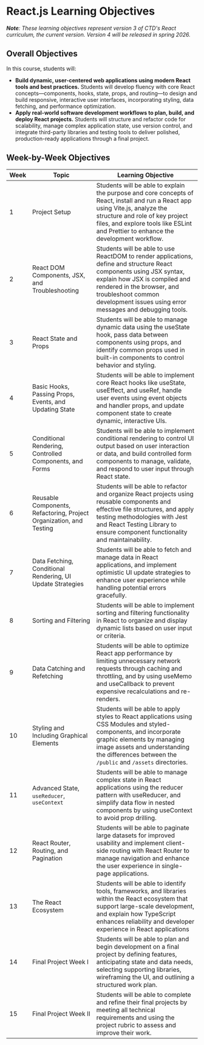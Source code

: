 # React.js Learning Objectives
***Note**: These learning objectives represent version 3 of CTD's React curriculum, the current version. Version 4 will be released in spring 2026.*

## Overall Objectives

In this course, students will:

  * **Build dynamic, user-centered web applications using modern React tools and best practices.**
Students will develop fluency with core React concepts—components, hooks, state, props, and routing—to design and build responsive, interactive user interfaces, incorporating styling, data fetching, and performance optimization.
  * **Apply real-world software development workflows to plan, build, and deploy React projects.**
Students will structure and refactor code for scalability, manage complex application state, use version control, and integrate third-party libraries and testing tools to deliver polished, production-ready applications through a final project.

## Week-by-Week Objectives

| Week | Topic                                                               | Learning Objective                                                                                                                                                                                                                                                  |
|------|---------------------------------------------------------------------|---------------------------------------------------------------------------------------------------------------------------------------------------------------------------------------------------------------------------------------------------------------------|
| 1    | Project Setup                                                       | Students will be able to explain the purpose and core concepts of React, install and run a React app using Vite.js, analyze the structure and role of key project files, and explore tools like ESLint and Prettier to enhance the development workflow.            |
| 2    | React DOM Components, JSX, and Troubleshooting                      | Students will be able to use ReactDOM to render applications, define and structure React components using JSX syntax, explain how JSX is compiled and rendered in the browser, and troubleshoot common development issues using error messages and debugging tools. |
| 3    | React State and Props                                               | Students will be able to manage dynamic data using the useState hook, pass data between components using props, and identify common props used in built-in components to control behavior and styling.                                                              |
| 4    | Basic Hooks, Passing Props, Events, and Updating State              | Students will be able to implement core React hooks like useState, useEffect, and useRef, handle user events using event objects and handler props, and update component state to create dynamic, interactive UIs.                                                  |
| 5    | Conditional Rendering, Controlled Components, and Forms             | Students will be able to implement conditional rendering to control UI output based on user interaction or data, and build controlled form components to manage, validate, and respond to user input through React state.                                           |
| 6    | Reusable Components, Refactoring, Project Organization, and Testing | Students will be able to refactor and organize React projects using reusable components and effective file structures, and apply testing methodologies with Jest and React Testing Library to ensure component functionality and maintainability.                   |
| 7    | Data Fetching, Conditional Rendering, UI Update Strategies          | Students will be able to fetch and manage data in React applications, and implement optimistic UI update strategies to enhance user experience while handling potential errors gracefully.                                                                          |
| 8    | Sorting and Filtering                                               | Students will be able to implement sorting and filtering functionality in React to organize and display dynamic lists based on user input or criteria.                                                                                                              |
| 9    | Data Catching and Refetching                                        | Students will be able to optimize React app performance by limiting unnecessary network requests through caching and throttling, and by using useMemo and useCallback to prevent expensive recalculations and re-renders.                                           |
| 10   | Styling and Including Graphical Elements                            | Students will be able to apply styles to React applications using CSS Modules and styled-components, and incorporate graphic elements by managing image assets and understanding the differences between the `/public` and `/assets` directories.                   |
| 11   | Advanced State, `useReducer`, `useContext`                          | Students will be able to manage complex state in React applications using the reducer pattern with useReducer, and simplify data flow in nested components by using useContext to avoid prop drilling.                                                              |
| 12   | React Router, Routing, and Pagination                               | Students will be able to paginate large datasets for improved usability and implement client-side routing with React Router to manage navigation and enhance the user experience in single-page applications.                                                       |
| 13   | The React Ecosystem                                                 | Students will be able to identify tools, frameworks, and libraries within the React ecosystem that support large-scale development, and explain how TypeScript enhances reliability and developer experience in React applications                                  |
| 14   | Final Project Week I                                                | Students will be able to plan and begin development on a final project by defining features, anticipating state and data needs, selecting supporting libraries, wireframing the UI, and outlining a structured work plan.                                           |
| 15   | Final Project Week II                                               | Students will be able to complete and refine their final projects by meeting all technical requirements and using the project rubric to assess and improve their work.                                                                                              |
